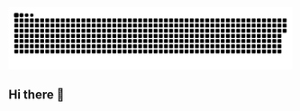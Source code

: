 
<picture>
  <source media="(prefers-color-scheme: dark)" srcset="https://raw.githubusercontent.com/JeffJ-L/JeffJ-L/output/github-contribution-grid-snake-dark.svg" />
  <img alt="GitHub Snake Animation" src="https://raw.githubusercontent.com/JeffJ-L/JeffJ-L/output/github-contribution-grid-snake.svg" />
</picture>




## Hi there 👋

